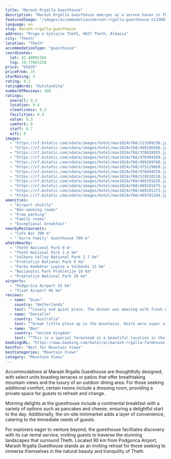 ```yaml
---
title: "Marash Rrgalla Guesthouse"
description: "Marash Rrgalla Guesthouse emerges as a serene haven in Theth, merely 600 meters from the enchanting Theth National Park."
featuredImage: "/images/accommodation/marash-rrgalla-guesthouse-213309236.jpg"
language: en
slug: marash-rrgalla-guesthouse
address: "Rruga e Gjelajve Theth, 4027 Theth, Albania"
city: "Theth"
location: "Theth"
accommodationType: "guesthouse"
coordinates:
  lat: 42.40092104
  lng: 19.77865158
price: "US$35"
priceFrom: 35
starRating: 3
rating: 9.2
ratingWords: "Outstanding"
numberOfReviews: 160
ratings:
  overall: 9.2
  location: 9.4
  cleanliness: 9.3
  facilities: 8.4
  value: 9.3
  comfort: 9
  staff: 9.7
  wifi: 0
images:
  - "https://cf.bstatic.com/xdata/images/hotel/max1024x768/213309236.jpg?k=375e1af8f76f3787039912e35f1d45191959009423b2ede708a5977b221b519e&o=&hp=1"
  - "https://cf.bstatic.com/xdata/images/hotel/max1024x768/489190300.jpg?k=318f05de30717521a38309e9af1b5909750a0e3bcc82ec9142a83278c6d39ef5&o=&hp=1"
  - "https://cf.bstatic.com/xdata/images/hotel/max1024x768/376028935.jpg?k=94497eab7d754aec1d978b34f656c4d5c44d42677561b9c85f0ba36224c71dfa&o=&hp=1"
  - "https://cf.bstatic.com/xdata/images/hotel/max1024x768/478494269.jpg?k=2b2c8031a6588231d78a976820b82ed69bc2157344300467bfa60caf98fd4ee6&o=&hp=1"
  - "https://cf.bstatic.com/xdata/images/hotel/max1024x768/489189760.jpg?k=37c789e0969f5e8d15faac0930f58bfd8047b19ae2874f115c8d9113b9933c22&o=&hp=1"
  - "https://cf.bstatic.com/xdata/images/hotel/max1024x768/375219669.jpg?k=011f2f069bcad2e884359f9b01c144d95d68ab76704a053f3127722fb982e99a&o=&hp=1"
  - "https://cf.bstatic.com/xdata/images/hotel/max1024x768/478494470.jpg?k=7ed39e82d11b42361a475cdaae377c3c7943a5c224b96d1aa1b0b4bd63336d92&o=&hp=1"
  - "https://cf.bstatic.com/xdata/images/hotel/max1024x768/529528218.jpg?k=012bba5e4685f631ce66a20c18da9c819fa1b8475dcb7bebd1ef618c66b66346&o=&hp=1"
  - "https://cf.bstatic.com/xdata/images/hotel/max1024x768/489191626.jpg?k=160537d7e2acf23a6fb026373a51298721b658383bfb8505c907564a6bba1d60&o=&hp=1"
  - "https://cf.bstatic.com/xdata/images/hotel/max1024x768/489191475.jpg?k=a31b18ce0f9c12bd1de67c55229a05e937bc1633ae0a28a8f4c3f6953eacc911&o=&hp=1"
  - "https://cf.bstatic.com/xdata/images/hotel/max1024x768/489191373.jpg?k=08afd7392b423c9fe919b91eca0773230b2b8e2334f344971e9a1861ee71ff50&o=&hp=1"
  - "https://cf.bstatic.com/xdata/images/hotel/max1024x768/489191284.jpg?k=797253844927c8ab1cf5dd4bc33c880b38e3947584f82695bc8f61fb38c91838&o=&hp=1"
amenities:
  - "Airport shuttle"
  - "Non-smoking rooms"
  - "Free parking"
  - "Family rooms"
  - "Exceptional breakfast"
nearbyRestaurants:
  - "Cafe Bar 200 m"
  - "'Gurra Family' Guesthouse 700 m"
whatsNearby:
  - "Theth National Park 0 m"
  - "Theth National Park 1.4 km"
  - "Valbona Valley National Park 2.7 km"
  - "Prokletije National Park 9 km"
  - "Parku Kombëtar Lugina e Valbonës 13 km"
  - "Nacionalni Park Prokletije 19 km"
  - "Prokletije National Park 20 km"
airports:
  - "Podgorica Airport 43 km"
  - "Tivat Airport 86 km"
reviews:
  - name: "Dian"
    country: "Netherlands"
    text: "“Lovely and quiet place. The dinner was amazing with fresh Albanian food. It’s at the end of the Valbonë - Theth hike so you don’t have to go down. (Maps.me is wrong) Faleminderit!”"
  - name: "Danielle"
    country: "Australia"
    text: "“Great little place up in the mountains. Hosts were super nice and helpful. Great breakfast and dinner and were able to provide me with a gluten free option which I appreciated. The place was located in the trail which was great for the scenery....”"
  - name: "Ben"
    country: "United Kingdom"
    text: "“This is a special farmstead in a beautiful location in the Teth valley. The dinner here was some of, if not the best, food we had on our whole trip - Albania and Montenegro included, both on and off the Balkan peaks trail (fresh and straight from...”"
bookingURL: "https://www.booking.com/hotel/al/marash-rrgalla-farmhouse.en-gb.html?aid=8035640"
bestFor: "Best for Mountain Views"
bestCategories: "Mountain Views"
category: "Mountain Views"
---
```


Accommodations at Marash Rrgalla Guesthouse are thoughtfully designed, with select units boasting terraces or patios that offer breathtaking mountain views and the luxury of an outdoor dining area. For those seeking additional comfort, certain rooms include a dressing room, providing a private space for guests to refresh and change.

Morning delights at the guesthouse include a continental breakfast with a variety of options such as pancakes and cheese, ensuring a delightful start to the day. Additionally, the on-site minimarket adds a layer of convenience, catering to the immediate needs of guests.

For explorers eager to venture beyond, the guesthouse facilitates discovery with its car rental service, inviting guests to traverse the stunning landscapes that surround Theth. Located 90 km from Podgorica Airport, Marash Rrgalla Guesthouse stands as an inviting retreat for those seeking to immerse themselves in the natural beauty and tranquility of Theth.